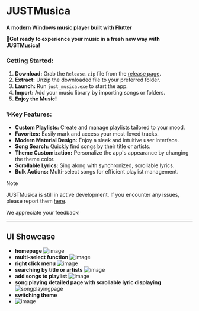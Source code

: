 # JUSTMusica

**A modern Windows music player built with Flutter**

🎵**Get ready to experience your music in a fresh new way with JUSTMusica\!**

### Getting Started:

1.  **Download:** Grab the `Release.zip` file from the [release page](https://github.com/a-M1NG/JUSTMusica/releases/latest).
2.  **Extract:** Unzip the downloaded file to your preferred folder.
3.  **Launch:** Run `just_musica.exe` to start the app.
4.  **Import:** Add your music library by importing songs or folders.
5.  **Enjoy the Music\!**

### ✨Key Features:

  * **Custom Playlists:** Create and manage playlists tailored to your mood.
  * **Favorites:** Easily mark and access your most-loved tracks.
  * **Modern Material Design:** Enjoy a sleek and intuitive user interface.
  * **Song Search:** Quickly find songs by their title or artists.
  * **Theme Customization:** Personalize the app's appearance by changing the theme color.
  * **Scrollable Lyrics:** Sing along with synchronized, scrollable lyrics.
  * **Bulk Actions:** Multi-select songs for efficient playlist management.

> [!NOTE]
> JUSTMusica is still in active development. If you encounter any issues, please report them [here](https://github.com/a-M1NG/JUSTMusica/issues).
> 
> We appreciate your feedback!

-----
## UI Showcase
+ **homepage**
![image](https://github.com/user-attachments/assets/db861f99-704f-40ce-94d6-1ab928cc2c55)
+ **multi-select function**
![image](https://github.com/user-attachments/assets/a7e7dc00-3bda-4236-8517-ecb560bcec2f)
+ **right click menu**
![image](https://github.com/user-attachments/assets/88ebd368-86c6-41a1-a44c-e744379f70f0)
+ **searching by title or artists**
![image](https://github.com/user-attachments/assets/5e5c102c-4f74-415d-b559-973b3c08a086)
+ **add songs to playlist**
![image](https://github.com/user-attachments/assets/70ed2c0a-cc7c-48dd-a414-f7463e5b9dd5)
+ **song playing detailed page with scrollable lyric displaying**
![songplayingpage](https://github.com/user-attachments/assets/57f61335-30c2-4958-ac84-8f6d7f26d5a8)
+ **switching theme**
+ ![image](https://github.com/user-attachments/assets/57628506-3815-4081-a77e-62c2a79e2050)
